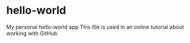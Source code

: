 # hello-world
My personal hello-world app
This file is used in an online tutorial about working with GitHub
